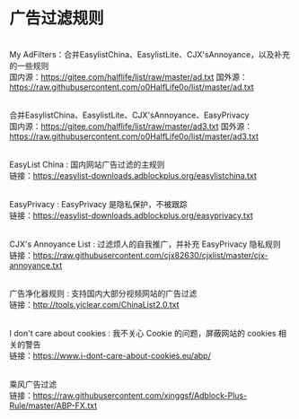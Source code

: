 # 广告过滤规则


<br>My AdFilters：合并EasylistChina、EasylistLite、CJX'sAnnoyance，以及补充的一些规则</br>
国内源：https://gitee.com/halflife/list/raw/master/ad.txt
国外源：https://raw.githubusercontent.com/o0HalfLife0o/list/master/ad.txt

<br>合并EasylistChina、EasylistLite、CJX'sAnnoyance、EasyPrivacy</br>
国内源：https://gitee.com/halflife/list/raw/master/ad3.txt
国外源：https://raw.githubusercontent.com/o0HalfLife0o/list/master/ad3.txt

<br>EasyList China : 国内网站广告过滤的主规则</br>
链接：https://easylist-downloads.adblockplus.org/easylistchina.txt

<br>EasyPrivacy : EasyPrivacy 是隐私保护，不被跟踪</br>
链接：https://easylist-downloads.adblockplus.org/easyprivacy.txt

<br>CJX's Annoyance List : 过滤烦人的自我推广，并补充 EasyPrivacy 隐私规则</br>
链接：https://raw.githubusercontent.com/cjx82630/cjxlist/master/cjx-annoyance.txt

<br>广告净化器规则 : 支持国内大部分视频网站的广告过滤</br>
链接：http://tools.yiclear.com/ChinaList2.0.txt

<br>I don't care about cookies : 我不关心 Cookie 的问题，屏蔽网站的 cookies 相关的警告</br>
链接：https://www.i-dont-care-about-cookies.eu/abp/

<br>乘风广告过滤</br>
链接：https://raw.githubusercontent.com/xinggsf/Adblock-Plus-Rule/master/ABP-FX.txt









